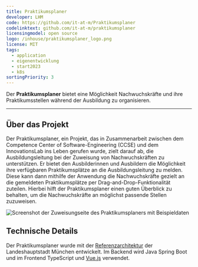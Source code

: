 ```yaml
---
title: Praktikumsplaner
developer: LHM
code: https://github.com/it-at-m/Praktikumsplaner
codelinktext: github.com/it-at-m/praktikumsplaner
licensingmodel: open source
logo: /inhouse/praktikumsplaner_logo.png
license: MIT
tags:
  - application
  - eigenentwicklung
  - start2023
  - k8s
sortingPriority: 3
---
```

Der __Praktikumsplaner__ bietet eine Möglichkeit Nachwuchskräfte und ihre Praktikumsstellen während der Ausbildung zu organisieren.

---

## Über das Projekt

Der Praktikumsplaner, ein Projekt, das in Zusammenarbeit zwischen dem Competence Center of Software-Engineering (CCSE) und dem InnovationsLab ins Leben gerufen wurde, zielt darauf ab, die Ausbildungsleitung bei der Zuweisung von Nachwuchskräften zu unterstützen.
Er bietet den Ausbilderinnen und Ausbildern die Möglichkeit ihre verfügbaren Praktikumsplätze an die Ausbildungsleitung zu melden.
Diese kann dann mithilfe der Anwendung die Nachwuchskräfte gezielt an die gemeldeten Praktikumsplätze per Drag-and-Drop-Funktionalität zuteilen.
Hierbei hilft der Praktikumsplaner einen guten Überblick zu behalten, um die Nachwuchskräfte an möglichst passende Stellen zuzuweisen.

![Screenshot der Zuweisungseite des Praktikumsplaners mit Beispieldaten](/inhouse/Screenshot_Praktikumsplaner.png)

## Technische Details

Der Praktikumsplaner wurde mit der [Referenzarchitektur](../publish#refarch) der Landeshauptstadt München entwickelt.
Im Backend wird Java Spring Boot und im Frontend TypeScript und [Vue.js](vuejs) verwendet.
